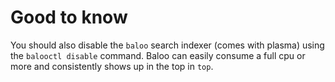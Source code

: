 # Good to know

You should also disable the `baloo` search indexer (comes with plasma) using the `balooctl disable` command. 
Baloo can easily consume a full cpu or more and consistently shows up in the top in `top`.
